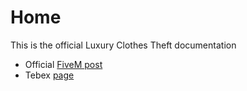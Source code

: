 # Home

This is the official Luxury Clothes Theft documentation

- Official [FiveM post](https://forum.cfx.re/t/esx-qbcore-luxury-clothes-theft/4462714/76)
- Tebex [page](https://jaksam1074-fivem-scripts.tebex.io/)